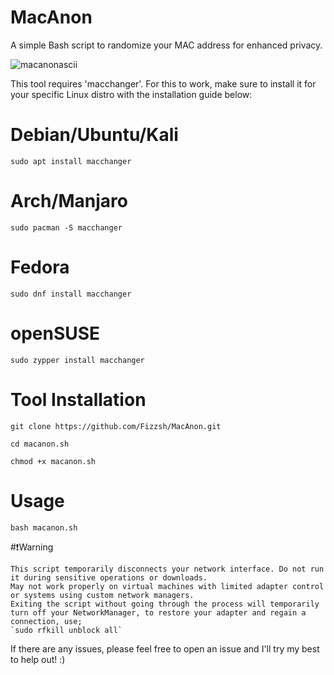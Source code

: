 # MacAnon
A simple Bash script to randomize your MAC address for enhanced privacy.

![macanonascii](https://github.com/user-attachments/assets/833218a1-2325-4c4d-9912-a9f95e6bdf22)

This tool requires 'macchanger'. For this to work, make sure to install it for your specific Linux distro with the installation guide below:

# Debian/Ubuntu/Kali
`sudo apt install macchanger`

# Arch/Manjaro
`sudo pacman -S macchanger`

# Fedora
`sudo dnf install macchanger`

# openSUSE
`sudo zypper install macchanger`

# Tool Installation
`git clone https://github.com/Fizzsh/MacAnon.git`

`cd macanon.sh`

`chmod +x macanon.sh`

# Usage
`bash macanon.sh`



#❗Warning

    This script temporarily disconnects your network interface. Do not run it during sensitive operations or downloads.
    May not work properly on virtual machines with limited adapter control or systems using custom network managers.
    Exiting the script without going through the process will temporarily turn off your NetworkManager, to restore your adapter and regain a connection, use;
    `sudo rfkill unblock all`

If there are any issues, please feel free to open an issue and I'll try my best to help out! :)
